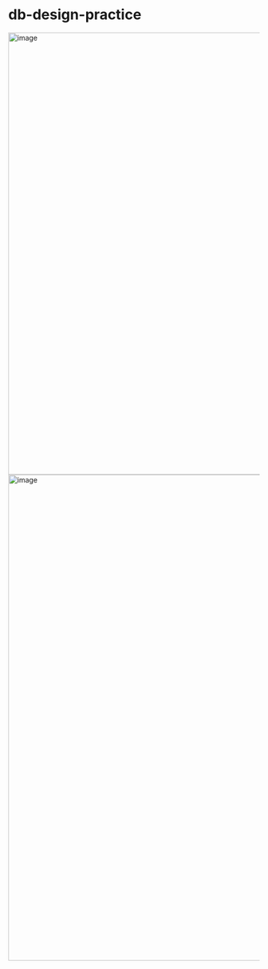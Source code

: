 # db-design-practice
<img width="887" alt="image" src="https://user-images.githubusercontent.com/71917712/224618489-2b2a6295-6f19-4820-ab96-24d1fea23251.png">
<img width="975" alt="image" src="https://user-images.githubusercontent.com/71917712/224839539-b2e1753a-8b02-4357-bd68-0124251b8084.png">
